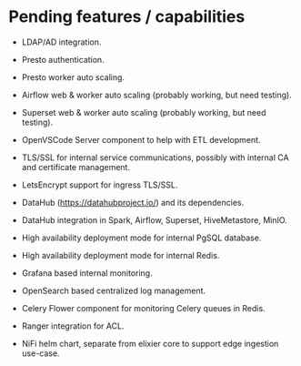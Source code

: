 Pending features / capabilities
================================

- LDAP/AD integration.

- Presto authentication. 

- Presto worker auto scaling.

- Airflow web & worker auto scaling (probably working, but need testing).

- Superset web & worker auto scaling (probably working, but need testing).

- OpenVSCode Server component to help with ETL development.

- TLS/SSL for internal service communications, possibly with internal CA and certificate management.

- LetsEncrypt support for ingress TLS/SSL.

- DataHub (https://datahubproject.io/) and its dependencies.

- DataHub integration in Spark, Airflow, Superset, HiveMetastore, MinIO.

- High availability deployment mode for internal PgSQL database. 
 
- High availability deployment mode for internal Redis.

- Grafana based internal monitoring.

- OpenSearch based centralized log management.

- Celery Flower component for monitoring Celery queues in Redis. 

- Ranger integration for ACL.

- NiFi helm chart, separate from elixier core to support edge ingestion use-case.
